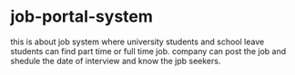 # job-portal-system
this is about job system where university students and school leave students can find part time or full time job. company can post the job and shedule the date of interview and know the jpb seekers.
